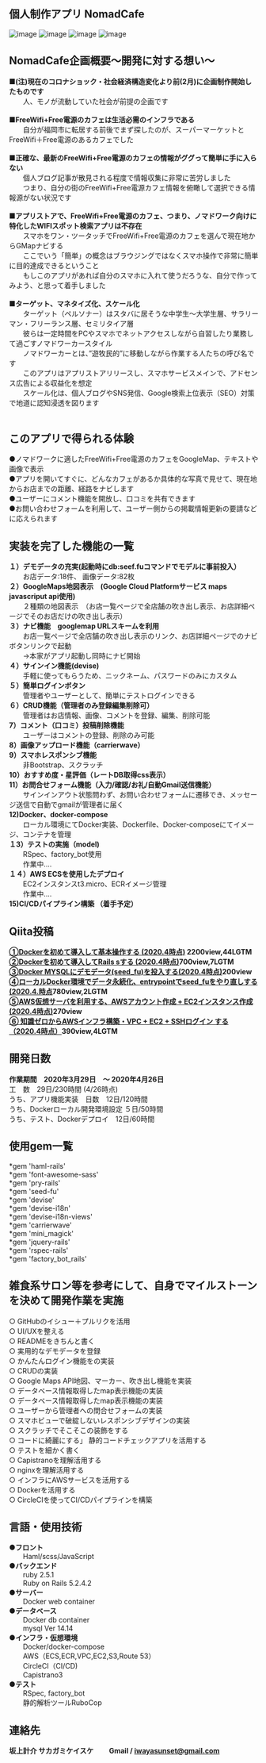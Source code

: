 **個人制作アプリ NomadCafe**
----------
![image](https://user-images.githubusercontent.com/60636597/80310976-39e31f00-8818-11ea-9495-e0b947597d09.png)
![image](https://user-images.githubusercontent.com/60636597/80310990-48c9d180-8818-11ea-8f8d-fe7f32b17717.png)
![image](https://user-images.githubusercontent.com/60636597/80311134-cd1c5480-8818-11ea-962a-addb0af96f91.png)
![image](https://user-images.githubusercontent.com/60636597/80310999-541cfd00-8818-11ea-8cdc-aa5f2dfc4071.png)

**NomadCafe企画概要〜開発に対する想い〜**
----------
**■(注)現在のコロナショック・社会経済構造変化より前(2月)に企画制作開始したものです<br>**
&emsp;&emsp;人、モノが流動していた社会が前提の企画です<br><br>
**■FreeWifi+Free電源のカフェは生活必需のインフラである<br>**
&emsp;&emsp;自分が福岡市に転居する前後でまず探したのが、スーパーマーケットとFreeWifi＋Free電源のあるカフェでした<br><br>
**■正確な、最新のFreeWifi+Free電源のカフェの情報がググって簡単に手に入らない<br>**
&emsp;&emsp;個人ブログ記事が散見される程度で情報収集に非常に苦労しました<br>
&emsp;&emsp;つまり、自分の街のFreeWifi+Free電源カフェ情報を俯瞰して選択できる情報源がない状況です<br><br>
**■アプリストアで、FreeWifi+Free電源のカフェ、つまり、ノマドワーク向けに特化したWIFIスポット検索アプリは不存在<br>**
&emsp;&emsp;スマホをワン・ツータッチでFreeWifi+Free電源のカフェを選んで現在地からGMapナビする<br>
&emsp;&emsp;ここでいう「簡単」の概念はブラウジングではなくスマホ操作で非常に簡単に目的達成できるということ<br>
&emsp;&emsp;もしこのアプリがあれば自分のスマホに入れて使うだろうな、自分で作ってみよう、と思って着手しました<br><br>
**■ターゲット、マネタイズ化、スケール化<br>**
&emsp;&emsp;ターゲット（ペルソナー）はスタバに居そうな中学生〜大学生層、サラリーマン・フリーランス層、セミリタイア層<br>
&emsp;&emsp;彼らは一定時間をPCやスマホでネットアクセスしながら自習したり業務して過ごすノマドワーカースタイル<br>
&emsp;&emsp;ノマドワーカーとは、”遊牧民的”に移動しながら作業する人たちの呼び名です<br>
&emsp;&emsp;このアプリはアプリストアリリースし、スマホサービスメインで、アドセンス広告による収益化を想定<br>
&emsp;&emsp;スケール化は、個人ブログやSNS発信、Google検索上位表示（SEO）対策で地道に認知浸透を図ります<br><br>

**このアプリで得られる体験**
----------
●ノマドワークに適したFreeWifi+Free電源のカフェをGoogleMap、テキストや画像で表示<br>
●アプリを開いてすぐに、どんなカフェがあるか具体的な写真で見せて、現在地からお店までの距離、経路をナビします <br> 
●ユーザーにコメント機能を開放し、口コミを共有できます<br>
●お問い合わせフォームを利用して、ユーザー側からの掲載情報更新の要請などに応えられます<br>

**実装を完了した機能の一覧**
----------
**１）デモデータの充実(起動時にdb:seef.fuコマンドでモデルに事前投入）<br>**
&emsp;&emsp;お店データ:18件、 画像データ:82枚  <br>
**２）GoogleMaps地図表示　(Google Cloud Platformサービス maps javascriput api使用) <br>**
&emsp;&emsp;２種類の地図表示　（お店一覧ページで全店舗の吹き出し表示、お店詳細ページでそのお店だけの吹き出し表示）<br>
**３）ナビ機能　googlemap URLスキームを利用 <br>**
&emsp;&emsp;お店一覧ページで全店舗の吹き出し表示のリンク、お店詳細ページでのナビボタンリンクで起動 <br>
&emsp;&emsp;→本家がアプリ起動し同時にナビ開始<br>
**４）サインイン機能(devise) <br>**
&emsp;&emsp;手軽に使ってもらうため、ニックネーム、パスワードのみにカスタム <br>
**５）簡単ログインボタン <br>**
&emsp;&emsp;管理者やユーザーとして、簡単にテストログインできる  <br>
**６）CRUD機能（管理者のみ登録編集削除可） <br>**
&emsp;&emsp;管理者はお店情報、画像、コメントを登録、編集、削除可能 <br>
**7）コメント（口コミ）投稿削除機能<br>**
&emsp;&emsp;ユーザーはコメントの登録、削除のみ可能<br>
**8）画像アップロード機能（carrierwave）<br>**
**9）スマホレスポンシブ機能  <br>**
&emsp;&emsp;非Bootstrap、スクラッチ <br>
**10）おすすめ度・星評価（レートDB取得css表示）  <br>**
**11）お問合せフォーム機能（入力/確認/お礼/自動Gmail送信機能）<br>**
&emsp;&emsp;サインインアウト状態問わず、お問い合わせフォームに遷移でき、メッセージ送信で自動でgmailが管理者に届く <br>
**12)Docker、docker-compose<br>**
&emsp;&emsp;ローカル環境にてDocker実装、Dockerfile、Docker-composeにてイメージ、コンテナを管理<br>
**１3）テストの実施（model)<br>**
&emsp;&emsp;RSpec、factory_bot使用<br>
&emsp;&emsp;作業中.... <br>
**１４）AWS ECSを使用したデプロイ<br>**
&emsp;&emsp;EC2インスタンスt3.micro、ECRイメージ管理　<br>
&emsp;&emsp;作業中....<br>
**15)CI/CDパイプライン構築 （着手予定）<br>**
 
**Qiita投稿**
----------    
**[①Dockerを初めて導入して基本操作する (2020.4時点)](https://qiita.com/SakagamiKeisuke/items/4455631886b1c15a3b69) 2200view,44LGTM<br>
[②Dockerを初めて導入してRails sする (2020.4時点)](https://qiita.com/SakagamiKeisuke/items/d64ee54c22378223659a)700view,7LGTM<br>
[③Docker MYSQLにデモデータ(seed_fu)を投入する(2020.4時点)](https://qiita.com/SakagamiKeisuke/items/4ce1c4a4921abb57b896)200view<br>
[④ローカルDocker環境でデータ永続化、entrypointでseed_fuをやり直しする(2020.4.時点](https://qiita.com/SakagamiKeisuke/items/8d3fc70a2939cd4bbe3e)780view,2LGTM<br>
[⑤AWS仮想サーバを利用する、AWSアカウント作成 + EC2インスタンス作成(2020.4時点)](https://qiita.com/SakagamiKeisuke/items/9568754f318edd53e39d)270view<br>
[⑥ 知識ゼロからAWSインフラ構築・VPC + EC2 + SSHログイン する（2020.4時点）](https://qiita.com/SakagamiKeisuke/items/cf8c026f243053829c0b)390view,4LGTM<br>**

**開発日数**
----------
**作業期間　2020年3月29日　〜 2020年4月26日<br>**
工　数　29日/230時間 (4/26時点)  <br>
うち、アプリ機能実装　日数　12日/120時間 <br>
うち、Dockerローカル開発環境設定 ５日/50時間 <br>
うち、テスト、Dockerデプロイ　12日/60時間<br>

**使用gem一覧**
------
*gem 'haml-rails' <br>
*gem 'font-awesome-sass'<br>
*gem 'pry-rails'<br>
*gem 'seed-fu'<br>
*gem 'devise'<br>
*gem 'devise-i18n'<br>
*gem 'devise-i18n-views'<br>
*gem 'carrierwave'<br>
*gem 'mini_magick'<br>
*gem 'jquery-rails'<br>
*gem 'rspec-rails' <br>
*gem 'factory_bot_rails'<br>

**雑食系サロン等を参考にして、自身でマイルストーンを決めて開発作業を実施**
------------------------------
○ GitHubのイシュー＋プルリクを活用<br>
○ UI/UXを整える<br>
○ READMEをきちんと書く<br>
○ 実用的なデモデータを登録<br>
○ かんたんログイン機能をの実装<br>
○ CRUDの実装<br>
○ Google Maps API地図、マーカー、吹き出し機能を実装<br>
○ データベース情報取得したmap表示機能の実装<br>
○ データベース情報取得したmap表示機能の実装<br>
○ ユーザーから管理者への問合せフォームの実装<br>
○ スマホビューで破綻しないレスポンシブデザインの実装<br>
○ スクラッチでそこそこの装飾をする<br>
○ コードに綺麗にする」 静的コードチェックアプリを活用する<br>
○ テストを細かく書く<br>
○ Capistranoを理解活用する<br>
○ nginxを理解活用する<br>
○ インフラにAWSサービスを活用する<br>
○ Dockerを活用する<br>
○ CircleCIを使ってCI/CDパイプラインを構築<br>

**言語・使用技術**
----------
**●フロント <br>**
&emsp;&emsp;Haml/scss/JavaScript<br>
**●バックエンド<br>**
&emsp;&emsp;ruby 2.5.1 <br>
&emsp;&emsp;Ruby on Rails 5.2.4.2<br>
**●サーバー<br>**
&emsp;&emsp;Docker web container<br>
**●データベース<br>**
&emsp;&emsp;Docker db container<br>
&emsp;&emsp;mysql Ver 14.14<br>
**●インフラ・仮想環境<br>**
&emsp;&emsp;Docker/docker-compose<br>
&emsp;&emsp;AWS（ECS,ECR,VPC,EC2,S3,Route 53） <br>
&emsp;&emsp;CircleCI（CI/CD)<br>
&emsp;&emsp;Capistrano3 <br>
**●テスト<br>**
&emsp;&emsp;RSpec, factory_bot<br> 
&emsp;&emsp;静的解析ツールRuboCop<br>

**連絡先**
----------
**坂上計介 サカガミケイスケ
&emsp;&emsp;Gmail /  iwayasunset@gmail.com**

